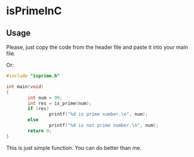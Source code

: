 # isPrimeInC

## Usage 

Please, just copy the code from the header file and paste it into your main file.

Or:
```C
#include "isprime.h"

int main(void)
{
        int num = 99;
        int res = is_prime(num);
        if (res)
                printf("%d is prime number.\n", num);
        else 
                printf("%d is not prime number.\n", num);
        return 0;
}
```

This is just simple function. You can do better than me. 